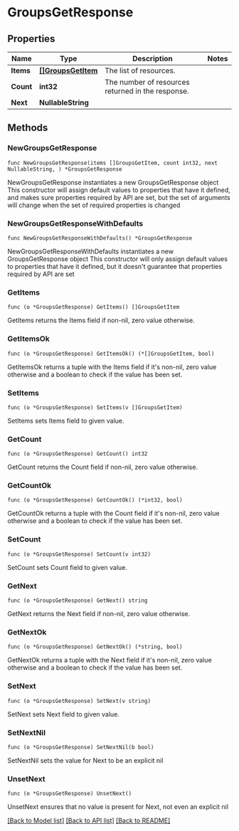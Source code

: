# GroupsGetResponse

## Properties

Name | Type | Description | Notes
------------ | ------------- | ------------- | -------------
**Items** | [**[]GroupsGetItem**](GroupsGetItem.md) | The list of resources. | 
**Count** | **int32** | The number of resources returned in the response. | 
**Next** | **NullableString** |  | 

## Methods

### NewGroupsGetResponse

`func NewGroupsGetResponse(items []GroupsGetItem, count int32, next NullableString, ) *GroupsGetResponse`

NewGroupsGetResponse instantiates a new GroupsGetResponse object
This constructor will assign default values to properties that have it defined,
and makes sure properties required by API are set, but the set of arguments
will change when the set of required properties is changed

### NewGroupsGetResponseWithDefaults

`func NewGroupsGetResponseWithDefaults() *GroupsGetResponse`

NewGroupsGetResponseWithDefaults instantiates a new GroupsGetResponse object
This constructor will only assign default values to properties that have it defined,
but it doesn't guarantee that properties required by API are set

### GetItems

`func (o *GroupsGetResponse) GetItems() []GroupsGetItem`

GetItems returns the Items field if non-nil, zero value otherwise.

### GetItemsOk

`func (o *GroupsGetResponse) GetItemsOk() (*[]GroupsGetItem, bool)`

GetItemsOk returns a tuple with the Items field if it's non-nil, zero value otherwise
and a boolean to check if the value has been set.

### SetItems

`func (o *GroupsGetResponse) SetItems(v []GroupsGetItem)`

SetItems sets Items field to given value.


### GetCount

`func (o *GroupsGetResponse) GetCount() int32`

GetCount returns the Count field if non-nil, zero value otherwise.

### GetCountOk

`func (o *GroupsGetResponse) GetCountOk() (*int32, bool)`

GetCountOk returns a tuple with the Count field if it's non-nil, zero value otherwise
and a boolean to check if the value has been set.

### SetCount

`func (o *GroupsGetResponse) SetCount(v int32)`

SetCount sets Count field to given value.


### GetNext

`func (o *GroupsGetResponse) GetNext() string`

GetNext returns the Next field if non-nil, zero value otherwise.

### GetNextOk

`func (o *GroupsGetResponse) GetNextOk() (*string, bool)`

GetNextOk returns a tuple with the Next field if it's non-nil, zero value otherwise
and a boolean to check if the value has been set.

### SetNext

`func (o *GroupsGetResponse) SetNext(v string)`

SetNext sets Next field to given value.


### SetNextNil

`func (o *GroupsGetResponse) SetNextNil(b bool)`

 SetNextNil sets the value for Next to be an explicit nil

### UnsetNext
`func (o *GroupsGetResponse) UnsetNext()`

UnsetNext ensures that no value is present for Next, not even an explicit nil

[[Back to Model list]](../README.md#documentation-for-models) [[Back to API list]](../README.md#documentation-for-api-endpoints) [[Back to README]](../README.md)


